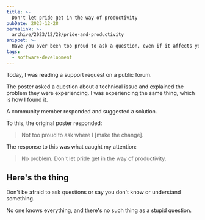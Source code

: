 ```yaml
---
title: >-
  Don't let pride get in the way of productivity
pubDate: 2023-12-28
permalink: >-
  archive/2023/12/28/pride-and-productivity
snippet: >-
  Have you over been too proud to ask a question, even if it affects your productivity?
tags:
  - software-development
---
```


Today, I was reading a support request on a public forum.

The poster asked a question about a technical issue and explained the problem they were experiencing. I was experiencing the same thing, which is how I found it.

A community member responded and suggested a solution.

To this, the original poster responded:

> Not too proud to ask where I [make the change].

The response to this was what caught my attention:

> No problem. Don't let pride get in the way of productivity.

## Here's the thing

Don't be afraid to ask questions or say you don't know or understand something.

No one knows everything, and there's no such thing as a stupid question.
